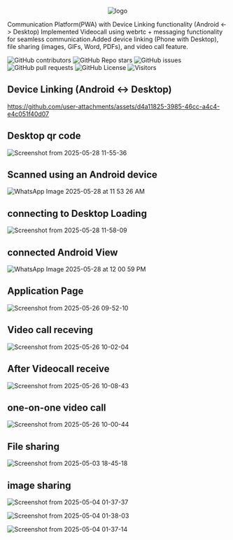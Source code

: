 



<p align="center">
  <img src="https://github.com/user-attachments/assets/76635c58-43fd-4dca-a595-cad30eccc1b0" alt="logo" />
</p>

Communication Platform(PWA) with Device Linking functionality (Android <-> Desktop)
 Implemented Videocall using webrtc + messaging functionality for seamless communication.Added device linking (Phone with Desktop), file sharing (images, GIFs, Word, PDFs), and video call feature.

![GitHub contributors](https://img.shields.io/github/contributors/i0am0arunava/uemEvent_fe?style=for-the-badge&color=21bf48)
![GitHub Repo stars](https://img.shields.io/github/stars/i0am0arunava/uemEvent_fe?style=for-the-badge&color=2176bf)
![GitHub issues](https://img.shields.io/github/issues/i0am0arunava/uemEvent_fe?style=for-the-badge&color=f5d742)
![GitHub pull requests](https://img.shields.io/github/issues-pr/i0am0arunava/uemEvent_fe?style=for-the-badge&color=7e5bef)
![GitHub License](https://img.shields.io/github/license/i0am0arunava/uemEvent_fe?style=for-the-badge&color=5c6ac4)
![Visitors](https://api.visitorbadge.io/api/visitors?path=https%3A%2F%2Fgithub.com%2Fi0am0arunava%2FuemEvent_fe&label=Repo%20Views&countColor=%2337d67a&labelStyle=upper)


## Device Linking  (Android <-> Desktop)

https://github.com/user-attachments/assets/d4a11825-3985-46cc-a4c4-e4c051f40d07
## Desktop  qr code 
![Screenshot from 2025-05-28 11-55-36](https://github.com/user-attachments/assets/edbad918-417a-40f4-be10-5e0c0ce6f303)

## Scanned using an Android device
![WhatsApp Image 2025-05-28 at 11 53 26 AM](https://github.com/user-attachments/assets/11c59ce9-26db-46f6-aef3-8007b7e1abbc)
## connecting to Desktop Loading
![Screenshot from 2025-05-28 11-58-09](https://github.com/user-attachments/assets/93099156-447a-48a6-9e16-2e961f78af26)






## connected Android View
![WhatsApp Image 2025-05-28 at 12 00 59 PM](https://github.com/user-attachments/assets/80f83f76-deba-48e6-86f0-56b355a7e251)
## Application Page
![Screenshot from 2025-05-26 09-52-10](https://github.com/user-attachments/assets/1b8e66ba-f5ae-418f-9398-bc368316123c)
## Video call receving
![Screenshot from 2025-05-26 10-02-04](https://github.com/user-attachments/assets/0a13a2a6-da5a-413a-9316-50a9c5119efc)
## After Videocall receive
![Screenshot from 2025-05-26 10-08-43](https://github.com/user-attachments/assets/55e83981-27dd-4437-ab00-9f95bc8b1a23)
## one-on-one video call
![Screenshot from 2025-05-26 10-00-44](https://github.com/user-attachments/assets/ad9035c0-1397-40bb-93ac-0436115d30ad)
## File sharing
![Screenshot from 2025-05-03 18-45-18](https://github.com/user-attachments/assets/9ffbb286-b887-45fa-ab40-9995988cac6a)
## image sharing
![Screenshot from 2025-05-04 01-37-37](https://github.com/user-attachments/assets/55f52c0f-d790-42bb-83f2-590f3a1e0c66)

![Screenshot from 2025-05-04 01-38-03](https://github.com/user-attachments/assets/bca64cfc-dc1e-4724-99e3-49499adf4fad)

![Screenshot from 2025-05-04 01-37-14](https://github.com/user-attachments/assets/7a6208a5-eb62-436d-a893-f293353252a6)   
